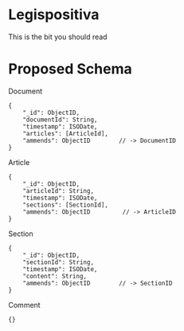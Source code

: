 # Legispositiva

This is the bit you should read


# Proposed Schema

Document

```
{
    "_id": ObjectID,
    "documentId": String,
    "timestamp": ISODate,
    "articles": [ArticleId],
    "ammends": ObjectID        // -> DocumentID
}
```

Article

```
{
    "_id": ObjectID,
    "articleId": String,
    "timestamp": ISODate,
    "sections": [SectionId],
    "ammends": ObjectID         // -> ArticleID
}
```

Section

```
{
    "_id": ObjectID,
    "sectionId": String,
    "timestamp": ISODate,
    "content": String,
    "ammends": ObjectID        // -> SectionID
}
```

Comment

```
{}
```
